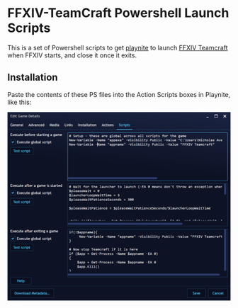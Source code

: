 # FFXIV-TeamCraft Powershell Launch Scripts

This is a set of Powershell scripts to get [playnite](https://playnite.link/) to launch [FFXIV Teamcraft](https://ffxivteamcraft.com/) when FFXIV starts, and close it once it exits.

## Installation

Paste the contents of these PS files into the Action Scripts boxes in Playnite, like this:

![Action Scripts Window](images/docs-scripts-window.png)
